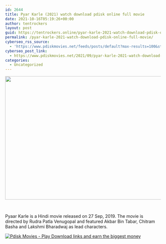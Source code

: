 ```yaml
---
id: 2644
title: Pyar Karle (2021) watch download pdisk online full movie
date: 2021-10-16T05:19:26+00:00
author: tentrockers
layout: post
guid: https://tentrockers.online/pyar-karle-2021-watch-download-pdisk-online-full-movie/
permalink: /pyar-karle-2021-watch-download-pdisk-online-full-movie/
cyberseo_rss_source:
  - 'https://www.pdiskmovies.net/feeds/posts/default?max-results=100&start-index=301'
cyberseo_post_link:
  - https://www.pdiskmovies.net/2021/09/pyar-karle-2021-watch-download-pdisk.html
categories:
  - Uncategorized
---
```

<div class="separator">
  <a href="https://1.bp.blogspot.com/-e8ArwXLJIKU/YUc-NjCwf-I/AAAAAAAAACE/Nb_Gqtrd6vc8UJIe8z304UB6IE2YVThkgCNcBGAsYHQ/s1280/Pyar%2BKarle%2B%25282021%2529%2Bwatch%2Bdownload%2Bpdisk%2Bonline%2Bfull%2Bmovie.jpg" imageanchor="1"><img loading="lazy" border="0" data-original-height="800" data-original-width="1280" height="400" src="https://1.bp.blogspot.com/-e8ArwXLJIKU/YUc-NjCwf-I/AAAAAAAAACE/Nb_Gqtrd6vc8UJIe8z304UB6IE2YVThkgCNcBGAsYHQ/w640-h400/Pyar%2BKarle%2B%25282021%2529%2Bwatch%2Bdownload%2Bpdisk%2Bonline%2Bfull%2Bmovie.jpg" width="640" /></a>
</div>

<span><br /></span>

<div>
  <span>Pyaar Karle is a Hindi movie released on 27 Sep, 2019. The movie is directed by Rudra Patla Venugopal and featured Akbar Bin Tabar, Chitram Basha and Lakshmi Bharadwaj as lead characters.</span>
</div>

[![](https://1.bp.blogspot.com/-a93bp85aB6g/YUXjACCiX3I/AAAAAAAAbQE/GHmPI7h0af0tqn6tYzd0cdrDv9Hu9LUSACLcBGAsYHQ/s16000/Play_it_New-removebg-preview.png "Pdisk Movies - Play Download links and earn the biggest money")](https://pdisklink.com/1/bnYybGQxMDAzNWlk?dn=1)